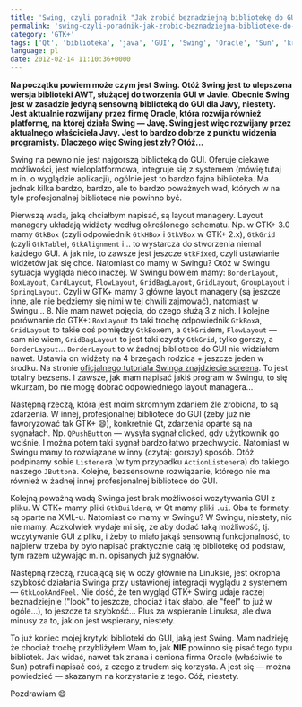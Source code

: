 ```yaml
---
title: 'Swing, czyli poradnik "Jak zrobić beznadziejną bibliotekę do GUI"'
permalink: 'swing-czyli-poradnik-jak-zrobic-beznadziejna-biblioteke-do-gui'
category: 'GTK+'
tags: ['Qt', 'biblioteka', 'java', 'GUI', 'Swing', 'Oracle', 'Sun', 'krytyka', 'Przemyślenia']
language: pl
date: 2012-02-14 11:10:36+0000
---
```


**Na początku powiem może czym jest Swing. Otóż Swing jest to ulepszona wersja biblioteki AWT, służącej do tworzenia GUI w Javie. Obecnie Swing jest w zasadzie jedyną sensowną biblioteką do GUI dla Javy, niestety. Jest aktualnie rozwijany przez firmę Oracle, która rozwija również platformę, na której działa Swing — Javę. Swing jest więc rozwijany przez aktualnego właściciela Javy. Jest to bardzo dobrze z punktu widzenia programisty. Dlaczego więc Swing jest zły? Otóż...**

Swing na pewno nie jest najgorszą biblioteką do GUI. Oferuje ciekawe możliwości, jest wieloplatformowa, integruje się z systemem (mówię tutaj m.in. o wyglądzie aplikacji), ogólnie jest to bardzo fajna biblioteka. Ma jednak kilka bardzo, bardzo, ale to bardzo poważnych wad, których w na tyle profesjonalnej bibliotece nie powinno być.

Pierwszą wadą, jaką chciałbym napisać, są layout managery. Layout managery układają widżety według określonego schematu. Np. w GTK+ 3.0 mamy `GtkBox` (czyli odpowiednik `GtkHBox` i `GtkVBox` w GTK+ 2.x), `GtkGrid` (czyli `GtkTable`), `GtkAlignment` i... to wystarcza do stworzenia niemal każdego GUI. A jak nie, to zawsze jest jeszcze `GtkFixed`, czyli ustawianie widżetów jak się chce. Natomiast co mamy w Swingu? Otóż w Swingu sytuacja wygląda nieco inaczej. W Swingu bowiem mamy: `BorderLayout`, `BoxLayout`, `CardLayout`, `FlowLayout`, `GridBagLayout`, `GridLayout`, `GroupLayout` i `SpringLayout`. Czyli w GTK+ mamy 3 główne layout managery (są jeszcze inne, ale nie będziemy się nimi w tej chwili zajmować), natomiast w Swingu... 8. Nie mam nawet pojęcia, do czego służą 3 z nich. I kolejne porównanie do GTK+: `BoxLayout` to taki trochę odpowiednik `GtkBox`a, `GridLayout` to takie coś pomiędzy `GtkBox`em, a `GtkGrid`em, `FlowLayout` — sam nie wiem, `GridBagLayout` to jest taki czysty `GtkGrid`, tylko gorszy, a `BorderLayout`... `BorderLayout` to w żadnej bibliotece do GUI nie widziałem nawet. Ustawia on widżety na 4 brzegach rodzica + jeszcze jeden w środku. Na stronie [oficjalnego tutoriala Swinga znajdziecie screena](http://docs.oracle.com/javase/tutorial/uiswing/layout/border.html). To jest totalny bezsens. I zawsze, jak mam napisać jakiś program w Swingu, to się wkurzam, bo nie mogę dobrać odpowiedniego layout managera...

Następną rzeczą, która jest moim skromnym zdaniem źle zrobiona, to są zdarzenia. W innej, profesjonalnej bibliotece do GUI (żeby już nie faworyzować tak GTK+ 😄), konkretnie Qt, zdarzenia oparte są na sygnałach. Np. `QPushButton` — wysyła sygnał clicked, gdy użytkownik go wciśnie. I można potem taki sygnał bardzo łatwo przechwycić. Natomiast w Swingu mamy to rozwiązane w inny (czytaj: gorszy) sposób. Otóż podpinamy sobie `Listener`a (w tym przypadku `ActionListener`a) do takiego naszego `JButton`a. Kolejne, bezsensowne rozwiązanie, którego nie ma również w żadnej innej profesjonalnej bibliotece do GUI.

Kolejną poważną wadą Swinga jest brak możliwości wczytywania GUI z pliku. W GTK+ mamy pliki `GtkBuilder`a, w Qt mamy pliki `.ui`. Oba te formaty są oparte na XML-u. Natomiast co mamy w Swingu? W Swingu, niestety, nic nie mamy. Aczkolwiek wydaje mi się, że aby dodać taką możliwość, tj. wczytywanie GUI z pliku, i żeby to miało jakąś sensowną funkcjonalność, to najpierw trzeba by było napisać praktycznie całą tę bibliotekę od podstaw, tym razem używając m.in. opisanych już sygnałów.

Następną rzeczą, rzucającą się w oczy głównie na Linuksie, jest okropna szybkość działania Swinga przy ustawionej integracji wyglądu z systemem — `GtkLookAndFeel`. Nie dość, że ten wygląd GTK+ Swing udaje raczej beznadziejnie ("look" to jeszcze, chociaż i tak słabo, ale "feel" to już w ogóle...), to jeszcze ta szybkość... Plus za wspieranie Linuksa, ale dwa minusy za to, jak on jest wspierany, niestety.

To już koniec mojej krytyki biblioteki do GUI, jaką jest Swing. Mam nadzieję, że chociaż trochę przybliżyłem Wam to, jak **NIE** powinno się pisać tego typu bibliotek. Jak widać, nawet tak znana i ceniona firma Oracle (właściwie to Sun) potrafi napisać coś, z czego z trudem się korzysta. A jest się — można powiedzieć — skazanym na korzystanie z tego. Cóż, niestety.

Pozdrawiam 😄
